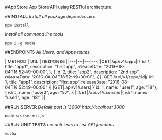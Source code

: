 #App Store
App Store API using RESTful architecture.

##INSTALL
*Install all package dependencies*
```
npm install
```

*install all command line tools*
```
npm i -g mocha
```

##ENDPOINTS
*All Users, and Apps routes.*

| METHOD | URL | RESPONSE |
|---|---|---|---|
|GET|/api/v1/apps|[{ id: 1, title: "app1", description: "first app", releaseDate: "2016-08-04T16:52:49+00:00", }, { id: 2, title: "app2", description: "2nd app", releaseDate: "2016-08-04T16:52:49+00:00", }]|
|GET|/api/v1/apps/:id|{ id: 1, title: "app1", description: "first app", releaseDate: "2016-08-04T16:52:49+00:00" }|
|GET|/api/v1/users|[{ id: 1, name: "user1", age: "18"}, { id: 2, name: "user2", age: "50", }]|
|GET|/api/v1/users/:id|{ id: 1, name: "user1", age: "18", }|

##RUN SERVER
*Default port is '3000' [http://localhost:3000](http://localhost:3000)*

```
node src/server.js
```

##RUN UNIT TESTS
*run unit tests to test API functions*
```
mocha
```
